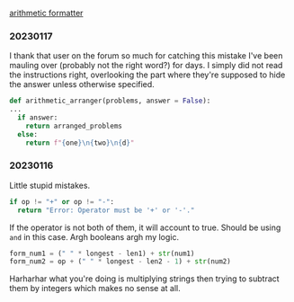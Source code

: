 [arithmetic formatter](./codingpractices/arithmetic_formatter.py)

### 20230117

I thank that user on the forum so much for catching this mistake I've been mauling over (probably not the right word?) for days. I simply did not read the instructions right, overlooking the part where they're supposed to hide the answer unless otherwise specified.
```python
def arithmetic_arranger(problems, answer = False):
...
  if answer:
    return arranged_problems
  else:
    return f"{one}\n{two}\n{d}"
```


### 20230116

Little stupid mistakes.

```python
if op != "+" or op != "-":
  return "Error: Operator must be '+' or '-'."
```
If the operator is not both of them, it will account to true. Should be using `and` in this case. Argh booleans argh my logic.

```python
form_num1 = (" " * longest - len1) + str(num1)
form_num2 = op + (" " * longest - len2 - 1) + str(num2)
```
Harharhar what you're doing is multiplying strings then trying to subtract them by integers which makes no sense at all.
